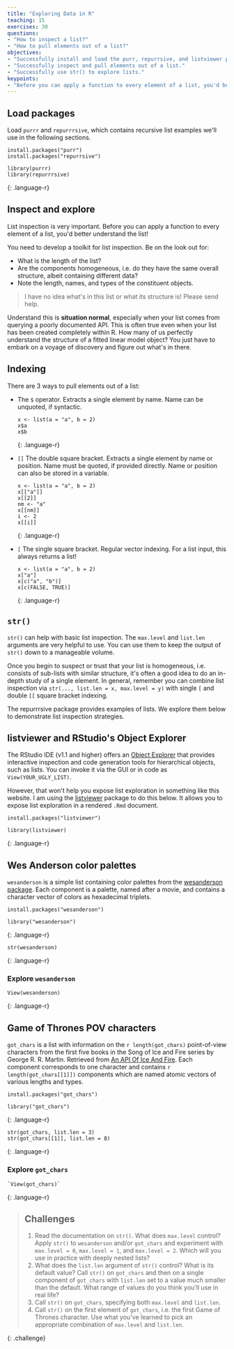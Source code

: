 ```yaml
---
title: "Exploring Data in R"
teaching: 15
exercises: 30
questions:
- "How to inspect a list?"
- "How to pull elements out of a list?"
objectives:
- "Successfully install and load the purr, repurrsive, and listviewer packages."
- "Successfully inspect and pull elements out of a list."
- "Successfully use str() to explore lists."
keypoints:
- "Before you can apply a function to every element of a list, you'd better understand the list!"
---
```


## Load packages

Load `purrr` and `repurrrsive`, which contains recursive list examples we'll use in the following sections.

~~~
install.packages("purr")
install.packages("repurrsive")

library(purrr)
library(repurrrsive)
~~~
{: .language-r}

## Inspect and explore

List inspection is very important. Before you can apply a function to every element of a list, you'd better understand the list!

You need to develop a toolkit for list inspection. Be on the look out for:

  * What is the length of the list?
  * Are the components homogeneous, i.e. do they have the same overall structure, albeit containing different data?
  * Note the length, names, and types of the constituent objects.
  
> I have no idea what's in this list or what its structure is! Please send help.

Understand this is **situation normal**, especially when your list comes from querying a poorly documented API. This is often true even when your list has been created completely within R. How many of us perfectly understand the structure of a fitted linear model object? You just have to embark on a voyage of discovery and figure out what's in there. 

## Indexing

There are 3 ways to pull elements out of a list:

  * The `$` operator. Extracts a single element by name. Name can be unquoted, if syntactic.
    ~~~
    x <- list(a = "a", b = 2)
    x$a
    x$b
    ~~~
    {: .language-r}
    
  * `[[` The double square bracket. Extracts a single element by name or position. Name must be quoted, if provided directly. Name or position can also be stored in a variable.
    ~~~
    x <- list(a = "a", b = 2)
    x[["a"]]
    x[[2]]
    nm <- "a"
    x[[nm]]
    i <- 2
    x[[i]]
    ~~~
    {: .language-r}
    
  * `[` The single square bracket. Regular vector indexing. For a list input, this always returns a list!
    ~~~
    x <- list(a = "a", b = 2)
    x["a"]
    x[c("a", "b")]
    x[c(FALSE, TRUE)]
    ~~~
    {: .language-r}

## `str()`

`str()` can help with basic list inspection. The `max.level` and `list.len` arguments are very helpful to use. You can use them to keep the output of `str()` down to a manageable volume.

Once you begin to suspect or trust that your list is homogeneous, i.e. consists of sub-lists with similar structure, it's often a good idea to do an in-depth study of a single element. In general, remember you can combine list inspection via `str(..., list.len = x, max.level = y)` with single `[` and double `[[` square bracket indexing.

The repurrrsive package provides examples of lists. We explore them below to demonstrate list inspection strategies.

## listviewer and RStudio's Object Explorer

The RStudio IDE (v1.1 and higher) offers an [Object Explorer](https://blog.rstudio.com/2017/08/22/rstudio-v1-1-preview-object-explorer/) that provides interactive inspection and code generation tools for hierarchical objects, such as lists. You can invoke it via the GUI or in code as `View(YOUR_UGLY_LIST)`.
 
However, that won't help you expose list exploration in something like this website. I am using the [listviewer](https://CRAN.R-project.org/package=listviewer) package to do this below. It allows you to expose list exploration in a rendered `.Rmd` document.

~~~
install.packages("listviewer")

library(listviewer)
~~~
{: .language-r}

## Wes Anderson color palettes

`wesanderson` is a simple list containing color palettes from the [wesanderson package](https://cran.r-project.org/package=wesanderson). Each component is a palette, named after a movie, and contains a character vector of colors as hexadecimal triplets.

~~~
install.packages("wesanderson")

library("wesanderson")
~~~
{: .language-r}

~~~
str(wesanderson)
~~~
{: .language-r}

### Explore `wesanderson`

~~~
View(wesanderson)
~~~
{: .language-r}


## Game of Thrones POV characters

`got_chars` is a list with information on the `r length(got_chars)` point-of-view characters from the first five books in the Song of Ice and Fire series by George R. R. Martin. Retrieved from [An API Of Ice And Fire](https://anapioficeandfire.com). Each component corresponds to one character and contains `r length(got_chars[[1]])` components which are named atomic vectors of various lengths and types.

~~~
install.packages("got_chars")

library("got_chars")
~~~
{: .language-r}

~~~
str(got_chars, list.len = 3)
str(got_chars[[1]], list.len = 8)
~~~
{: .language-r}

### Explore `got_chars`

~~~
`View(got_chars)`
~~~
{: .language-r}


> ## Challenges
>
> 1. Read the documentation on `str()`. What does `max.level` control? Apply `str()` to `wesanderson` and/or `got_chars` and experiment with `max.level = 0`, `max.level = 1`, and `max.level = 2`. Which will you use in practice with deeply nested lists?
> 2. What does the `list.len` argument of `str()` control? What is its default value? Call `str()` on `got_chars` and then on a single component of `got_chars` with `list.len` set to a value much smaller than the default. What range of values do you think you'll use in real life?
> 3. Call `str()` on `got_chars`, specifying both `max.level` and `list.len`.
> 4. Call `str()` on the first element of `got_chars`, i.e. the first Game of Thrones character. Use what you've learned to pick an appropriate combination of `max.level` and `list.len`.
>
{: .challenge}
